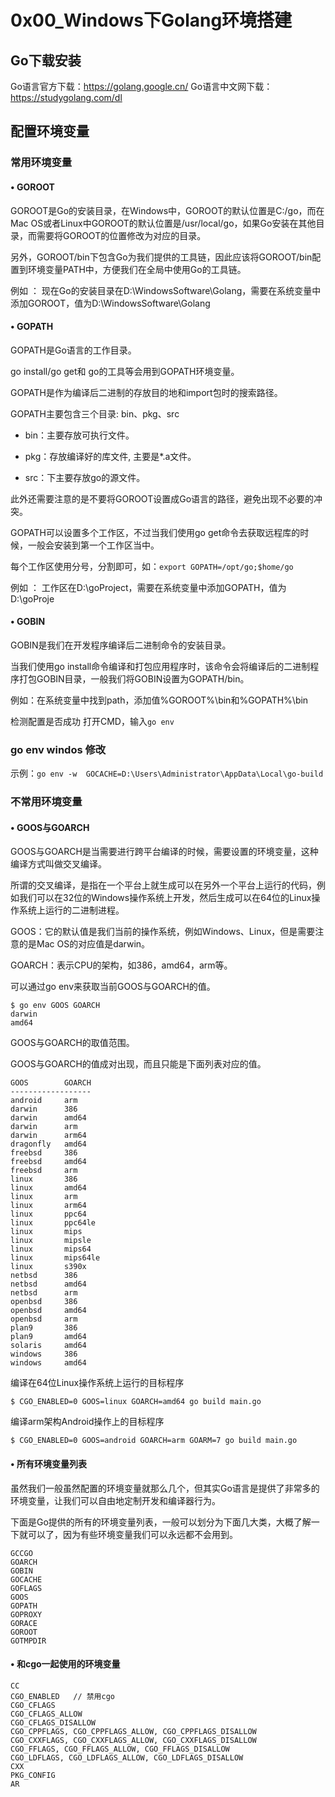 # 0x00_Windows下Golang环境搭建

## Go下载安装
Go语言官方下载：https://golang.google.cn/
Go语言中文网下载：https://studygolang.com/dl

## 配置环境变量
### 常用环境变量
#### • GOROOT
GOROOT是Go的安装目录，在Windows中，GOROOT的默认位置是C:/go，而在Mac OS或者Linux中GOROOT的默认位置是/usr/local/go，如果Go安装在其他目录，而需要将GOROOT的位置修改为对应的目录。

另外，GOROOT/bin下包含Go为我们提供的工具链，因此应该将GOROOT/bin配置到环境变量PATH中，方便我们在全局中使用Go的工具链。

例如 ： 现在Go的安装目录在D:\WindowsSoftware\Golang，需要在系统变量中添加GOROOT，值为D:\WindowsSoftware\Golang

#### • GOPATH
GOPATH是Go语言的工作目录。

go install/go get和 go的工具等会用到GOPATH环境变量。

GOPATH是作为编译后二进制的存放目的地和import包时的搜索路径。

GOPATH主要包含三个目录: bin、pkg、src

- bin：主要存放可执行文件。

- pkg：存放编译好的库文件, 主要是*.a文件。

- src：下主要存放go的源文件。

此外还需要注意的是不要将GOROOT设置成Go语言的路径，避免出现不必要的冲突。

GOPATH可以设置多个工作区，不过当我们使用go get命令去获取远程库的时候，一般会安装到第一个工作区当中。

每个工作区使用分号，分割即可，如：`export GOPATH=/opt/go;$home/go`

例如 ： 工作区在D:\goProject，需要在系统变量中添加GOPATH，值为D:\goProje

#### • GOBIN
GOBIN是我们在开发程序编译后二进制命令的安装目录。

当我们使用go install命令编译和打包应用程序时，该命令会将编译后的二进制程序打包GOBIN目录，一般我们将GOBIN设置为GOPATH/bin。

例如：在系统变量中找到path，添加值%GOROOT%\bin和%GOPATH%\bin

检测配置是否成功
打开CMD，输入`go env`

### go env windos 修改
示例：`go env -w  GOCACHE=D:\Users\Administrator\AppData\Local\go-build`

### 不常用环境变量
#### • GOOS与GOARCH
GOOS与GOARCH是当需要进行跨平台编译的时候，需要设置的环境变量，这种编译方式叫做交叉编译。

所谓的交叉编译，是指在一个平台上就生成可以在另外一个平台上运行的代码，例如我们可以在32位的Windows操作系统上开发，然后生成可以在64位的Linux操作系统上运行的二进制进程。

GOOS：它的默认值是我们当前的操作系统，例如Windows、Linux，但是需要注意的是Mac OS的对应值是darwin。

GOARCH：表示CPU的架构，如386，amd64，arm等。

可以通过go env来获取当前GOOS与GOARCH的值。
```shell
$ go env GOOS GOARCH
darwin
amd64
```

GOOS与GOARCH的取值范围。

GOOS与GOARCH的值成对出现，而且只能是下面列表对应的值。
```shell
GOOS        GOARCH
------------------
android     arm
darwin      386
darwin      amd64
darwin      arm
darwin      arm64
dragonfly   amd64
freebsd     386
freebsd     amd64
freebsd     arm
linux       386
linux       amd64
linux       arm
linux       arm64
linux       ppc64
linux       ppc64le
linux       mips
linux       mipsle
linux       mips64
linux       mips64le
linux       s390x
netbsd      386
netbsd      amd64
netbsd      arm
openbsd     386
openbsd     amd64
openbsd     arm
plan9       386
plan9       amd64
solaris     amd64
windows     386
windows     amd64
```

编译在64位Linux操作系统上运行的目标程序
```shell
$ CGO_ENABLED=0 GOOS=linux GOARCH=amd64 go build main.go
```

编译arm架构Android操作上的目标程序
```shell
$ CGO_ENABLED=0 GOOS=android GOARCH=arm GOARM=7 go build main.go
```

#### • 所有环境变量列表
虽然我们一般虽然配置的环境变量就那么几个，但其实Go语言是提供了非常多的环境变量，让我们可以自由地定制开发和编译器行为。

下面是Go提供的所有的环境变量列表，一般可以划分为下面几大类，大概了解一下就可以了，因为有些环境变量我们可以永远都不会用到。
```shell
GCCGO
GOARCH
GOBIN
GOCACHE
GOFLAGS
GOOS
GOPATH
GOPROXY
GORACE
GOROOT
GOTMPDIR
```

#### • 和cgo一起使用的环境变量
```shell
CC
CGO_ENABLED   // 禁用cgo
CGO_CFLAGS
CGO_CFLAGS_ALLOW
CGO_CFLAGS_DISALLOW
CGO_CPPFLAGS, CGO_CPPFLAGS_ALLOW, CGO_CPPFLAGS_DISALLOW
CGO_CXXFLAGS, CGO_CXXFLAGS_ALLOW, CGO_CXXFLAGS_DISALLOW
CGO_FFLAGS, CGO_FFLAGS_ALLOW, CGO_FFLAGS_DISALLOW
CGO_LDFLAGS, CGO_LDFLAGS_ALLOW, CGO_LDFLAGS_DISALLOW
CXX
PKG_CONFIG
AR
```

